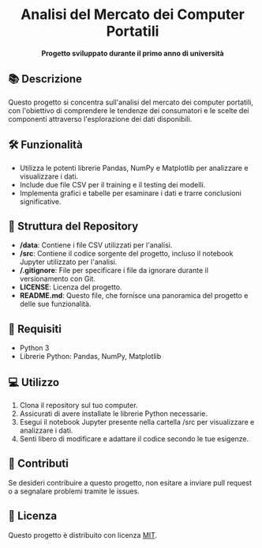 <h1 align="center">Analisi del Mercato dei Computer Portatili</h1>

<p align="center">
  <b>Progetto sviluppato durante il primo anno di università</b>
</p>

## 📚 Descrizione
Questo progetto si concentra sull'analisi del mercato dei computer portatili, con l'obiettivo di comprendere le tendenze dei consumatori e le scelte dei componenti attraverso l'esplorazione dei dati disponibili.

## 🛠️ Funzionalità
- Utilizza le potenti librerie Pandas, NumPy e Matplotlib per analizzare e visualizzare i dati.
- Include due file CSV per il training e il testing dei modelli.
- Implementa grafici e tabelle per esaminare i dati e trarre conclusioni significative.

## 📂 Struttura del Repository
- **/data**: Contiene i file CSV utilizzati per l'analisi.
- **/src**: Contiene il codice sorgente del progetto, incluso il notebook Jupyter utilizzato per l'analisi.
- **/.gitignore**: File per specificare i file da ignorare durante il versionamento con Git.
- **LICENSE**: Licenza del progetto.
- **README.md**: Questo file, che fornisce una panoramica del progetto e delle sue funzionalità.

## 🔧 Requisiti
- Python 3
- Librerie Python: Pandas, NumPy, Matplotlib

## 💻 Utilizzo
1. Clona il repository sul tuo computer.
2. Assicurati di avere installate le librerie Python necessarie.
3. Esegui il notebook Jupyter presente nella cartella /src per visualizzare e analizzare i dati.
4. Senti libero di modificare e adattare il codice secondo le tue esigenze.

## 🤝 Contributi
Se desideri contribuire a questo progetto, non esitare a inviare pull request o a segnalare problemi tramite le issues.

## 📜 Licenza
Questo progetto è distribuito con licenza [MIT](LICENSE).
